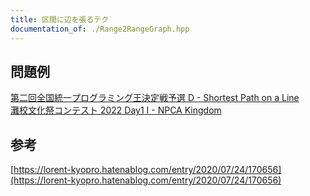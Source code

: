 ```yaml
---
title: 区間に辺を張るテク
documentation_of: ./Range2RangeGraph.hpp
---
```

## 問題例
[第二回全国統一プログラミング王決定戦予選 D - Shortest Path on a Line](https://atcoder.jp/contests/nikkei2019-2-qual/tasks/nikkei2019_2_qual_d) \
[灘校文化祭コンテスト 2022 Day1 I - NPCA Kingdom](https://atcoder.jp/contests/nadafes2022_day1/tasks/nadafes2022_day1_i)
## 参考
[https://lorent-kyopro.hatenablog.com/entry/2020/07/24/170656](https://lorent-kyopro.hatenablog.com/entry/2020/07/24/170656)